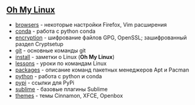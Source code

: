 ## [Oh My Linux](https://github.com/Koljasha/oh-my-linux/tree/master/install)

* [browsers](https://github.com/Koljasha/Linux/tree/master/browsers) - некоторые настройки Firefox, Vim расширения
* [conda](https://github.com/Koljasha/Linux/tree/master/conda) - работа с python conda
* [encryption](https://github.com/Koljasha/Linux/tree/master/encryption) - шифрование файлов GPG, OpenSSL; зашифрованный раздел Cryptsetup
* [git](https://github.com/Koljasha/Linux/tree/master/git) - основные команды git
* [install](https://github.com/Koljasha/Linux/tree/master/install) - заметки о Linux (**Oh My Linux**)
* [lessons](https://github.com/Koljasha/Linux/tree/master/lessons) - уроки по командам Linux
* [packages](https://github.com/Koljasha/Linux/tree/master/packages) - описание команд пакетных менеджеров Apt и Pacman
* [python](https://github.com/Koljasha/Linux/tree/master/python) - работа с python и conda
* [pypi](https://github.com/Koljasha/Linux/tree/master/pypi) - ссылки для PyPi
* [sublime](https://github.com/Koljasha/Linux/tree/master/sublime) - базовые плагины Sublime
* [themes](https://github.com/Koljasha/Linux/tree/master/themes) - темы Cinnamon, XFCE, Openbox

